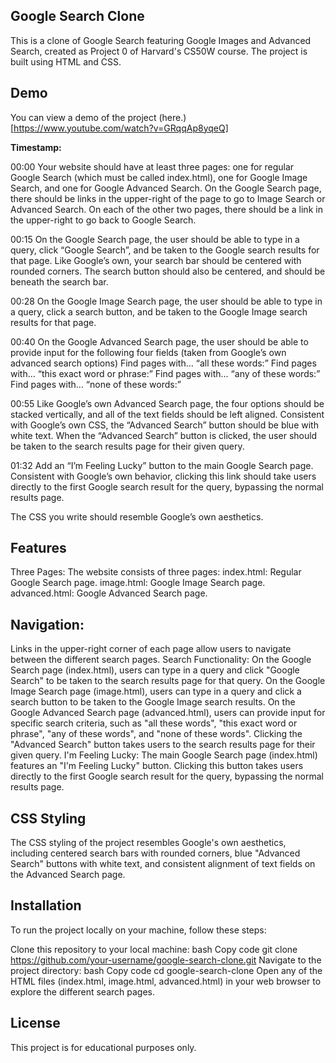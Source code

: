 ## Google Search Clone
This is a clone of Google Search featuring Google Images and Advanced Search, created as Project 0 of Harvard's CS50W course. The project is built using HTML and CSS.

## Demo
You can view a demo of the project (here.)[https://www.youtube.com/watch?v=GRqqAp8yqeQ]

**Timestamp:**

00:00 Your website should have at least three pages: one for regular Google Search (which must be called index.html), one for Google Image Search, and one for Google Advanced Search. On the Google Search page, there should be links in the upper-right of the page to go to Image Search or Advanced Search. On each of the other two pages, there should be a link in the upper-right to go back to Google Search.

00:15 On the Google Search page, the user should be able to type in a query, click “Google Search”, and be taken to the Google search results for that page. Like Google’s own, your search bar should be centered with rounded corners. The search button should also be centered, and should be beneath the search bar.

00:28 On the Google Image Search page, the user should be able to type in a query, click a search button, and be taken to the Google Image search results for that page.

00:40 On the Google Advanced Search page, the user should be able to provide input for the following four fields (taken from Google’s own advanced search options) Find pages with… “all these words:” Find pages with… “this exact word or phrase:” Find pages with… “any of these words:” Find pages with… “none of these words:”

00:55 Like Google’s own Advanced Search page, the four options should be stacked vertically, and all of the text fields should be left aligned. Consistent with Google’s own CSS, the “Advanced Search” button should be blue with white text. When the “Advanced Search” button is clicked, the user should be taken to the search results page for their given query.

01:32 Add an “I’m Feeling Lucky” button to the main Google Search page. Consistent with Google’s own behavior, clicking this link should take users directly to the first Google search result for the query, bypassing the normal results page.

The CSS you write should resemble Google’s own aesthetics.


## Features

Three Pages: The website consists of three pages:
index.html: Regular Google Search page.
image.html: Google Image Search page.
advanced.html: Google Advanced Search page.


## Navigation:

Links in the upper-right corner of each page allow users to navigate between the different search pages.
Search Functionality:
On the Google Search page (index.html), users can type in a query and click "Google Search" to be taken to the search results page for that query.
On the Google Image Search page (image.html), users can type in a query and click a search button to be taken to the Google Image search results.
On the Google Advanced Search page (advanced.html), users can provide input for specific search criteria, such as "all these words", "this exact word or phrase", "any of these words", and "none of these words". Clicking the "Advanced Search" button takes users to the search results page for their given query.
I'm Feeling Lucky:
The main Google Search page (index.html) features an "I'm Feeling Lucky" button. Clicking this button takes users directly to the first Google search result for the query, bypassing the normal results page.


## CSS Styling
The CSS styling of the project resembles Google's own aesthetics, including centered search bars with rounded corners, blue "Advanced Search" buttons with white text, and consistent alignment of text fields on the Advanced Search page.


## Installation
To run the project locally on your machine, follow these steps:

Clone this repository to your local machine:
bash
Copy code
git clone https://github.com/your-username/google-search-clone.git
Navigate to the project directory:
bash
Copy code
cd google-search-clone
Open any of the HTML files (index.html, image.html, advanced.html) in your web browser to explore the different search pages.

## License
This project is for educational purposes only.
